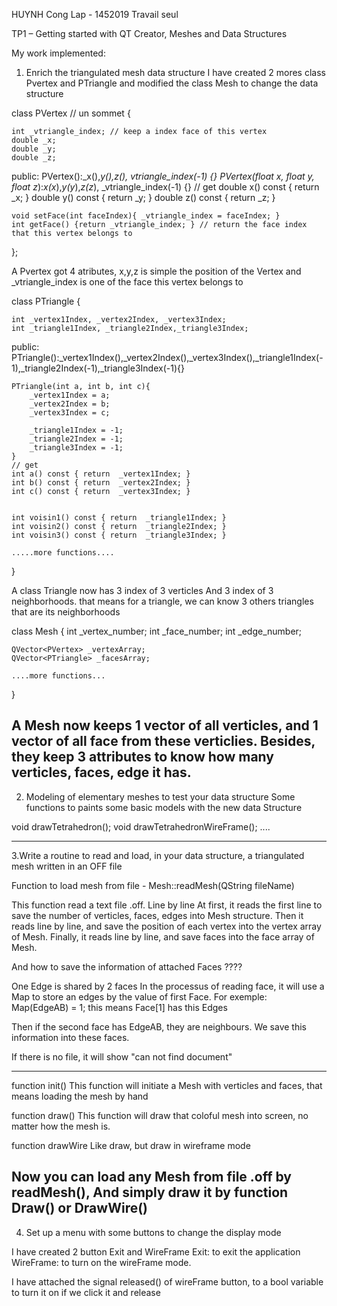 HUYNH Cong Lap - 1452019
Travail seul
 
TP1 – Getting started with QT Creator, Meshes and Data Structures

My work implemented:

1. Enrich the triangulated mesh data structure
I have created 2 mores class Pvertex and PTriangle and modified the
class Mesh to change the data structure

class PVertex // un sommet
{

    int _vtriangle_index; // keep a index face of this vertex
    double _x;
    double _y;
    double _z;


public:
    PVertex():_x(),_y(),_z(), _vtriangle_index(-1) {}
    PVertex(float x_, float y_, float z_):_x(x_),_y(y_),_z(z_), _vtriangle_index(-1) {}
    // get
    double x() const { return _x; }
    double y() const { return _y; }
    double z() const { return _z; }

    void setFace(int faceIndex){ _vtriangle_index = faceIndex; }
    int getFace() {return _vtriangle_index; } // return the face index that this vertex belongs to
};

A Pvertex got 4 atributes, x,y,z is simple the position of the Vertex
and _vtriangle_index is one of the face this vertex belongs to




class PTriangle
{

    int _vertex1Index, _vertex2Index, _vertex3Index;
    int _triangle1Index, _triangle2Index,_triangle3Index;


public:
    PTriangle():_vertex1Index(),_vertex2Index(),_vertex3Index(),_triangle1Index(-1),_triangle2Index(-1),_triangle3Index(-1){}

    PTriangle(int a, int b, int c){
        _vertex1Index = a;
        _vertex2Index = b;
        _vertex3Index = c;

        _triangle1Index = -1;
        _triangle2Index = -1;
        _triangle3Index = -1;
    }
    // get
    int a() const { return  _vertex1Index; }
    int b() const { return  _vertex2Index; }
    int c() const { return  _vertex3Index; }


    int voisin1() const { return  _triangle1Index; }
    int voisin2() const { return  _triangle2Index; }
    int voisin3() const { return  _triangle3Index; }

    .....more functions....
}

A class Triangle now has 3 index of 3 verticles
And 3 index of 3 neighborhoods. that means for a triangle, we can know
3 others triangles that are its neighborhoods


class Mesh
{
    int _vertex_number;
    int _face_number;
    int _edge_number;

    QVector<PVertex> _vertexArray;
    QVector<PTriangle> _facesArray;

    ....more functions...
}



A Mesh now keeps 1 vector of all verticles, and 1 vector of all face from these verticlies.
Besides, they keep 3 attributes to know how many verticles, faces, edge it has.
-----------------------------------------------
2. Modeling of elementary meshes to test your data structure
Some functions to paints some basic models with the new data Structure

void drawTetrahedron();
void drawTetrahedronWireFrame();
.... 

---------------------------------------------------------
3.Write a routine to read and load, in your data structure, a triangulated
mesh written in an OFF file

Function to load mesh from file - Mesh::readMesh(QString fileName)

This function read a text file .off. Line by line
At first, it reads the first line to save the number of verticles, faces, edges into Mesh structure.
Then it reads line by line, and save the position of each vertex into the vertex array of Mesh.
Finally, it reads line by line, and save faces into the face array of Mesh.

And how to save the information of attached Faces ????

One Edge is shared by 2 faces
In the processus of reading face, it will use a Map to store an edges by the value of first Face.
For exemple:
  Map(EdgeAB) = 1; this means Face[1] has this Edges

  Then if the second face has EdgeAB, they are neighbours.
  We save this information into these faces.

If there is no file, it will show "can not find document"


----------------------------------------------------------------

function init()
This function will initiate a Mesh with verticles and faces, that means loading the mesh by hand

function draw()
This function will draw that coloful mesh into screen, no matter how the mesh is.

function drawWire
Like draw, but draw in wireframe mode

Now you can load any Mesh from file .off by readMesh(), And simply draw it by function Draw() or DrawWire()
-----------------------------------------------------------------
4. Set up a menu with some buttons to change the display mode

I have created 2 button Exit and WireFrame
Exit: to exit the application
WireFrame: to turn on the wireFrame mode.

I have attached the signal released() of wireFrame button, to a bool variable to turn it on
if we click it and release
